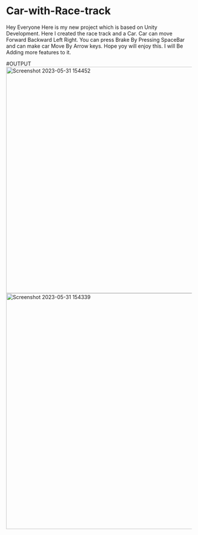 # Car-with-Race-track
Hey Everyone Here is my new project which is based on Unity Development.
Here I created the race track and a Car.
Car can move Forward Backward Left Right. You can press Brake By Pressing SpaceBar and can make car Move By Arrow keys.
Hope yoy will enjoy this.
I will Be Adding more features to it.

#OUTPUT
<img width="614" alt="Screenshot 2023-05-31 154452" src="https://github.com/aryan327/Car-with-Race-track-/assets/82660401/21fbbc9e-f096-4af9-8cee-058fda5af706">
<img width="640" alt="Screenshot 2023-05-31 154339" src="https://github.com/aryan327/Car-with-Race-track-/assets/82660401/65514e2b-ab7a-44b8-aaf8-a4d17aef717a">

